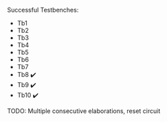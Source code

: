 Successful Testbenches:

- Tb1
- Tb2
- Tb3
- Tb4
- Tb5
- Tb6
- Tb7
- Tb8   ✔️
- Tb9   ✔️
- Tb10  ✔️

TODO: Multiple consecutive elaborations, reset circuit
